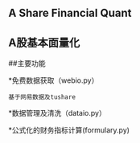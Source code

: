 A Share Financial Quant
---

A股基本面量化
---

##主要功能

*免费数据获取（webio.py）
~~~
基于网易数据及tushare
~~~
*数据管理及清洗（dataio.py）

*公式化的财务指标计算(formulary.py)